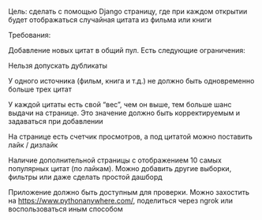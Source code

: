 Цель: сделать с помощью Django страницу, где при каждом открытии будет отображаться случайная цитата из фильма или книги

Требования:

Добавление новых цитат в общий пул. Есть следующие ограничения:

Нельзя допускать дубликаты

У одного источника (фильм, книга и т.д.) не должно быть одновременно больше трех цитат

У каждой цитаты есть свой “вес”, чем он выше, тем больше шанс выдачи на странице. Это значение должно быть корректируемым и задаваться при добавлении

На странице есть счетчик просмотров, а под цитатой можно поставить лайк / дизлайк

Наличие дополнительной страницы с отображением 10 самых популярных цитат (по лайкам). Можно добавить другие выборки, фильтры или даже сделать простой дашборд

Приложение должно быть доступным для проверки. Можно захостить на https://www.pythonanywhere.com/, поделиться через ngrok или воспользоваться иным способом
